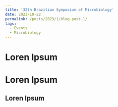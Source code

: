 ```yaml
---
title: '32th Brazilian Symposium of Microbiology'
date: 2023-10-22
permalink: /posts/2023/1/blog-post-1/
tags:
  - Events
  - Microbiology
---
```


Loren Ipsum
======

Loren Ipsum
======

Loren Ipsum
------
